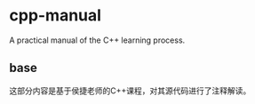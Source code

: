 # cpp-manual
A practical manual of the C++ learning process.
## base
这部分内容是基于侯捷老师的C++课程，对其源代码进行了注释解读。
